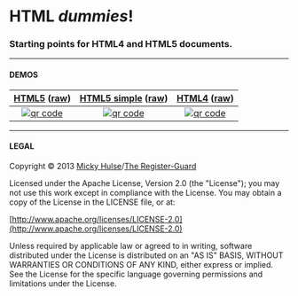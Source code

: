 # HTML _dummies_!

### Starting points for HTML4 and HTML5 documents.

---

#### DEMOS


[HTML5](http://registerguard.github.io/html-dummies/html5) ([raw](https://raw.github.com/registerguard/html-dummies/master/html5/index.html)) | [HTML5 simple](http://registerguard.github.io/html-dummies/html5/simple.html) ([raw](https://github.com/registerguard/html-dummies/blob/master/html5/simple.html)) | [HTML4](http://registerguard.github.io/html-dummies/html4/) ([raw](https://raw.github.com/registerguard/html-dummies/master/html4/index.html))
:-: | :-: | :-:
[![qr code](http://chart.apis.google.com/chart?cht=qr&chl=https://github.com/registerguard/html-dummies/&chs=240x240)](http://registerguard.github.io/html-dummies/html5/) | [![qr code](http://chart.apis.google.com/chart?cht=qr&chl=https://github.com/registerguard/html-dummies/&chs=240x240)](http://registerguard.github.io/html-dummies/html5/simple.html) | [![qr code](http://chart.apis.google.com/chart?cht=qr&chl=https://github.com/registerguard/html-dummies/&chs=240x240)](http://registerguard.github.io/html-dummies/html4/)

---

#### LEGAL

Copyright &copy; 2013 [Micky Hulse](http://hulse.me)/[The Register-Guard](http://registerguard.com)

Licensed under the Apache License, Version 2.0 (the "License"); you may not use this work except in compliance with the License. You may obtain a copy of the License in the LICENSE file, or at:

[http://www.apache.org/licenses/LICENSE-2.0](http://www.apache.org/licenses/LICENSE-2.0)

Unless required by applicable law or agreed to in writing, software distributed under the License is distributed on an "AS IS" BASIS, WITHOUT WARRANTIES OR CONDITIONS OF ANY KIND, either express or implied. See the License for the specific language governing permissions and limitations under the License.